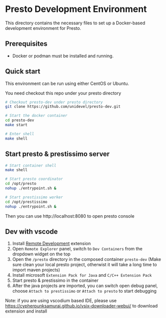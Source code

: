 # Presto Development Environment

This directory contains the necessary files to set up a Docker-based development environment for Presto.

## Prerequisites

*   Docker or podman must be installed and running.

## Quick start

This environment can be run using either CentOS or Ubuntu.

You need checkout this repo under your presto directory

```sh
# Checkout presto-dev under presto directory
git clone https://github.com/unidevel/presto-dev.git

# Start the docker container
cd presto-dev
make start

# Enter shell
make shell
```

## Start presto & prestissimo server

```sh
# Start container shell
make shell

# Start presto coordinator
cd /opt/presto
nohup ./entrypoint.sh &

# Start prestissimo worker
cd /opt/prestissimo
nohup ./entrypoint.sh &
```

Then you can use http://localhost:8080 to open presto console

## Dev with vscode

1. Install [Remote Development](https://marketplace.visualstudio.com/items?itemName=ms-vscode-remote.vscode-remote-extensionpack) extension
2. Open `Remote Explorer` panel, switch to `Dev Containers` from the dropdown widget on the top
3. Open the `/presto` directory in the composed container `presto-dev` (Make sure clean your local presto project, otherwist it will take a long time to import maven projects)
4. Install microsoft `Extension Pack for Java` and `C/C++ Extension Pack`
4. Start presto & prestissimo in the container
5. After the java projects are imported, you can switch open debug panel, choose `Attach to prestissimo` or `Attach to presto` to start debugging

Note: if you are using vscodium based IDE, please use https://cypherpunksamurai.github.io/vsix-downloader-webui/ to download extension and install
